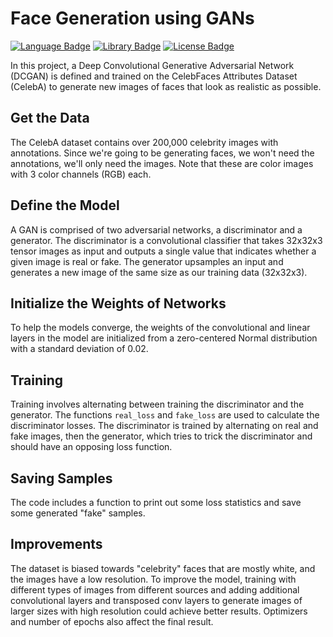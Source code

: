 # Face Generation using GANs
[![Language Badge](https://img.shields.io/badge/Language-Python-blue.svg)](https://www.python.org/)
[![Library Badge](https://img.shields.io/badge/Library-PyTorch-yellow.svg)](https://pytorch.org/)
[![License Badge](https://img.shields.io/badge/License-CC%20BY--NC%204.0-0a2c46.svg)](https://creativecommons.org/licenses/by-nc/4.0/legalcode)

In this project, a Deep Convolutional Generative Adversarial Network (DCGAN) is defined and trained on the CelebFaces Attributes Dataset (CelebA) to generate new images of faces that look as realistic as possible.

## Get the Data

The CelebA dataset contains over 200,000 celebrity images with annotations. Since we're going to be generating faces, we won't need the annotations, we'll only need the images. Note that these are color images with 3 color channels (RGB) each.

## Define the Model

A GAN is comprised of two adversarial networks, a discriminator and a generator. The discriminator is a convolutional classifier that takes 32x32x3 tensor images as input and outputs a single value that indicates whether a given image is real or fake. The generator upsamples an input and generates a new image of the same size as our training data (32x32x3).

## Initialize the Weights of Networks

To help the models converge, the weights of the convolutional and linear layers in the model are initialized from a zero-centered Normal distribution with a standard deviation of 0.02.

## Training

Training involves alternating between training the discriminator and the generator. The functions `real_loss` and `fake_loss` are used to calculate the discriminator losses. The discriminator is trained by alternating on real and fake images, then the generator, which tries to trick the discriminator and should have an opposing loss function.

## Saving Samples

The code includes a function to print out some loss statistics and save some generated "fake" samples.

## Improvements

The dataset is biased towards "celebrity" faces that are mostly white, and the images have a low resolution. To improve the model, training with different types of images from different sources and adding additional convolutional layers and transposed conv layers to generate images of larger sizes with high resolution could achieve better results. Optimizers and number of epochs also affect the final result.
